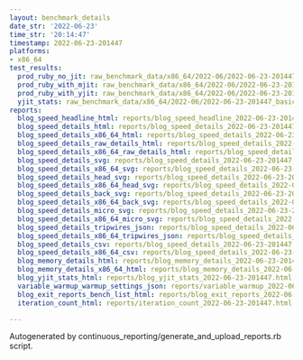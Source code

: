 ```yaml
---
layout: benchmark_details
date_str: '2022-06-23'
time_str: '20:14:47'
timestamp: 2022-06-23-201447
platforms:
- x86_64
test_results:
  prod_ruby_no_jit: raw_benchmark_data/x86_64/2022-06/2022-06-23-201447_basic_benchmark_prod_ruby_no_jit.json
  prod_ruby_with_mjit: raw_benchmark_data/x86_64/2022-06/2022-06-23-201447_basic_benchmark_prod_ruby_with_mjit.json
  prod_ruby_with_yjit: raw_benchmark_data/x86_64/2022-06/2022-06-23-201447_basic_benchmark_prod_ruby_with_yjit.json
  yjit_stats: raw_benchmark_data/x86_64/2022-06/2022-06-23-201447_basic_benchmark_yjit_stats.json
reports:
  blog_speed_headline_html: reports/blog_speed_headline_2022-06-23-201447.html
  blog_speed_details_html: reports/blog_speed_details_2022-06-23-201447.html
  blog_speed_details_x86_64_html: reports/blog_speed_details_2022-06-23-201447.x86_64.html
  blog_speed_details_raw_details_html: reports/blog_speed_details_2022-06-23-201447.raw_details.html
  blog_speed_details_x86_64_raw_details_html: reports/blog_speed_details_2022-06-23-201447.x86_64.raw_details.html
  blog_speed_details_svg: reports/blog_speed_details_2022-06-23-201447.svg
  blog_speed_details_x86_64_svg: reports/blog_speed_details_2022-06-23-201447.x86_64.svg
  blog_speed_details_head_svg: reports/blog_speed_details_2022-06-23-201447.head.svg
  blog_speed_details_x86_64_head_svg: reports/blog_speed_details_2022-06-23-201447.x86_64.head.svg
  blog_speed_details_back_svg: reports/blog_speed_details_2022-06-23-201447.back.svg
  blog_speed_details_x86_64_back_svg: reports/blog_speed_details_2022-06-23-201447.x86_64.back.svg
  blog_speed_details_micro_svg: reports/blog_speed_details_2022-06-23-201447.micro.svg
  blog_speed_details_x86_64_micro_svg: reports/blog_speed_details_2022-06-23-201447.x86_64.micro.svg
  blog_speed_details_tripwires_json: reports/blog_speed_details_2022-06-23-201447.tripwires.json
  blog_speed_details_x86_64_tripwires_json: reports/blog_speed_details_2022-06-23-201447.x86_64.tripwires.json
  blog_speed_details_csv: reports/blog_speed_details_2022-06-23-201447.csv
  blog_speed_details_x86_64_csv: reports/blog_speed_details_2022-06-23-201447.x86_64.csv
  blog_memory_details_html: reports/blog_memory_details_2022-06-23-201447.html
  blog_memory_details_x86_64_html: reports/blog_memory_details_2022-06-23-201447.x86_64.html
  blog_yjit_stats_html: reports/blog_yjit_stats_2022-06-23-201447.html
  variable_warmup_warmup_settings_json: reports/variable_warmup_2022-06-23-201447.warmup_settings.json
  blog_exit_reports_bench_list_html: reports/blog_exit_reports_2022-06-23-201447.bench_list.html
  iteration_count_html: reports/iteration_count_2022-06-23-201447.html

---
```

Autogenerated by continuous_reporting/generate_and_upload_reports.rb script.
